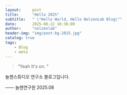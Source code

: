 ```yaml
---
layout:     post
title:      "Hello 2025"
subtitle:   " \"Hello World, Hello NolzenLab Blog\""
date:       2025-08-22 10:36:00
author:     "nolzenlab"
header-img: "img/post-bg-2015.jpg"
catalog: true
tags:
    - Blog
    - meta
---
```


> “Yeah It's on. ”

놀젠스튜디오 연구소 블로그입니다.

—— 놀젠연구원 2025.08
